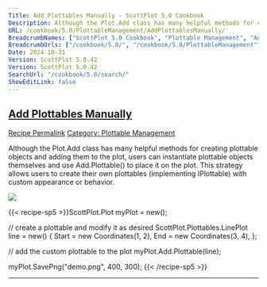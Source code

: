 ```yaml
---
Title: Add Plottables Manually - ScottPlot 5.0 Cookbook
Description: Although the Plot.Add class has many helpful methods for creating plottable objects and adding them to the plot, users can instantiate plottable objects themselves and use Add.Plottable() to place it on the plot. This strategy allows users to create their own plottables (implementing IPlottable) with custom appearance or behavior.
URL: /cookbook/5.0/PlottableManagement/AddPlottablesManually/
BreadcrumbNames: ["ScottPlot 5.0 Cookbook", "Plottable Management", "Add Plottables Manually"]
BreadcrumbUrls: ["/cookbook/5.0/", "/cookbook/5.0/PlottableManagement", "/cookbook/5.0/PlottableManagement/AddPlottablesManually"]
Date: 2024-10-31
Version: ScottPlot 5.0.42
Version: ScottPlot 5.0.42
SearchUrl: "/cookbook/5.0/search/"
ShowEditLink: false
---
```



<h2 style='border-bottom: 0;'><a href='/cookbook/5.0/PlottableManagement/AddPlottablesManually'>Add Plottables Manually</a></h2>

<div class="d-flex mb-2">
<a class="btn btn-sm btn-primary me-1" href="/cookbook/5.0/PlottableManagement/AddPlottablesManually">Recipe Permalink</a>
<a class="btn btn-sm btn-success me-1" href="/cookbook/5.0/PlottableManagement">Category: Plottable Management</a>
</div>

Although the Plot.Add class has many helpful methods for creating plottable objects and adding them to the plot, users can instantiate plottable objects themselves and use Add.Plottable() to place it on the plot. This strategy allows users to create their own plottables (implementing IPlottable) with custom appearance or behavior.

[![](/cookbook/5.0/images/AddPlottablesManually.png?241031194635)](/cookbook/5.0/images/AddPlottablesManually.png?241031194635)

{{< recipe-sp5 >}}ScottPlot.Plot myPlot = new();

// create a plottable and modify it as desired
ScottPlot.Plottables.LinePlot line = new()
{
    Start = new Coordinates(1, 2),
    End = new Coordinates(3, 4),
};

// add the custom plottable to the plot
myPlot.Add.Plottable(line);

myPlot.SavePng("demo.png", 400, 300);
{{< /recipe-sp5 >}}

<hr class='my-5 invisible'>


